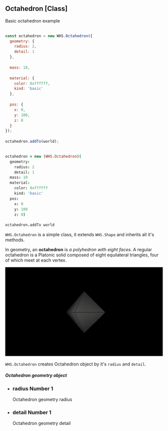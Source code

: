 <h2 class="ws" id="octahedron">Octahedron [Class]</h2>

<div class="blockTitle h3">Basic octahedron example</div>

```javascript

const octahedron = new WHS.Octahedron({
  geometry: {
    radius: 2,
    detail: 1
  },

  mass: 10,

  material: {
    color: 0xffffff,
    kind: 'basic'
  },

  pos: {
    x: 0,
    y: 100,
    z: 0
  }
});

octahedron.addTo(world);

```

```coffeescript

octahedron = new (WHS.Octahedron)(
  geometry:
    radius: 2
    detail: 1
  mass: 10
  material:
    color: 0xffffff
    kind: 'basic'
  pos:
    x: 0
    y: 100
    z: 0)

octahedron.addTo world

```


`WHS.Octahedron` is a simple class, it extends `WHS.Shape` and inherits all it's methods.

In geometry, an **octahedron** is *a polyhedron with eight faces*. A regular octahedron is a Platonic solid composed of eight equilateral triangles, four of which meet at each vertex.

<img src="images/shapes/octahedron.gif" alt="rendered octahedron">

`WHS.Octahedron` creates Octahedron object by it's `radius` and `detail`.

<div class="params" id="octahedron-geometry">
  <h5>Octahedron geometry object <a href="#octahedron-geometry" class="anchor"></a></h5>
  <ul>
    <li id="octahedron-geometry-radius">
      <h3><a href="#octahedron-geometry-radius" class="anchor"></a> radius
        <span class="type">Number</span>
        <span class="default">1</span>
      </h3>
      <p>Octahedron geometry radius</p>
    </li>
    <li id="octahedron-geometry-detail">
      <h3><a href="#octahedron-geometry-detail" class="anchor"></a> detail
        <span class="type">Number</span>
        <span class="default">1</span>
      </h3>
      <p>Octahedron geometry detail</p>
    </li>
  </ul>
</div>

<script src="https://gist.github.com/sasha240100/2e4fd99eed06e9c5bd05.js"></script>